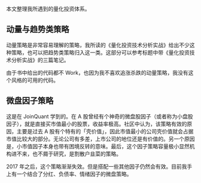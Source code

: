 <!-- layout: mypost -->
<!-- title: 量化投资体系：策略分类篇 -->
<!-- categories: [invest] -->

本文整理我所遇到的量化投资体系。

## 动量与趋势类策略

动量策略是非常容易理解的策略，我所读的《量化投资技术分析实战》给出不少这种策略，也可以把趋势类策略归入这一类。这部分可以参考标题中带《量化投资技术分析实战》的三篇笔记。

由于书中给出的代码都不 Work，也因为我不喜欢追涨杀跌的动量策略，我没有这个风格的可用的代码。

## 微盘因子策略

这是在 JoinQuant 学到的。在 A 股曾经有个神奇的微盘股因子（或者称为小盘股因子），就是直接买市值最小的股票，收益率极高。社区中认为，该策略有效的原因，主要是过去 A 股有个特有的「壳价值」，因此市值最小的公司壳价值就会占据市值比较大的部分。无论公司有多差，上市公司的地位还是有价值的。另一个原因是，小市值因子本身也带有困境反转的意味。最后，这个因子策略容量极小显然机构进不来，也不屑于研究，是割散户韭菜的策略。

2017 年之后，这个策略渐渐失效。但是搭配一些其他因子仍然会有效。目前我手上有一个结合了分红、负债率、情绪因子的微盘策略。
